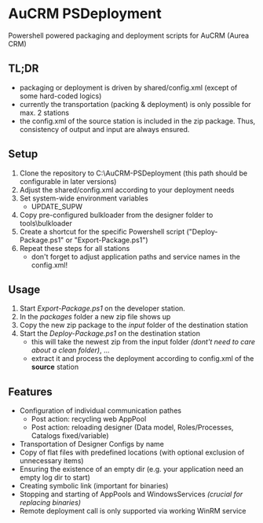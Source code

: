 # AuCRM PSDeployment
Powershell powered packaging and deployment scripts for AuCRM (Aurea CRM)

## TL;DR
- packaging or deployment is driven by shared/config.xml (except of some hard-coded logics)
- currently the transportation (packing & deployment) is only possible for max. 2 stations
- the config.xml of the source station is included in the zip package. Thus, consistency of output and input are always ensured.

## Setup
1. Clone the repository to C:\AuCRM-PSDeployment (this path should be configurable in later versions)
2. Adjust the shared/config.xml according to your deployment needs
3. Set system-wide environment variables
    - UPDATE_SUPW
4. Copy pre-configured bulkloader from the designer folder to tools\bulkloader
5. Create a shortcut for the specific Powershell script ("Deploy-Package.ps1" or "Export-Package.ps1")
6. Repeat these steps for all stations
    - don't forget to adjust application paths and service names in the config.xml!

## Usage
1. Start *Export-Package.ps1* on the developer station.
2. In the *packages* folder a new zip file shows up
3. Copy the new zip package to the *input* folder of the destination station
4. Start the *Deploy-Package.ps1* on the destination station
    - this will take the newest zip from the input folder *(dont't need to care about a clean folder)*, ...
    - extract it and process the deployment according to config.xml of the **source** station

## Features
- Configuration of individual communication pathes
    - Post action: recycling web AppPool
    - Post action: reloading designer (Data model, Roles/Processes, Catalogs fixed/variable)
- Transportation of Designer Configs by name
- Copy of flat files with predefined locations (with optional exclusion of unnecessary items)
- Ensuring the existence of an empty dir (e.g. your application need an empty log dir to start)
- Creating symbolic link (important for binaries)
- Stopping and starting of AppPools and WindowsServices *(crucial for replacing binaries)*
- Remote deployment call is only supported via working WinRM service